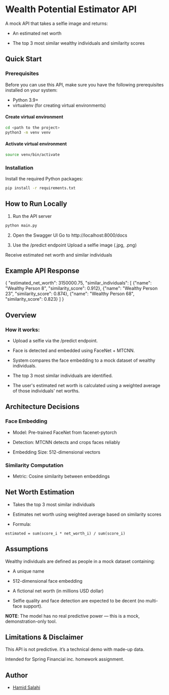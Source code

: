 # Wealth Potential Estimator API
A mock API that takes a selfie image and returns:

- An estimated net worth

- The top 3 most similar wealthy individuals and similarity scores

## Quick Start

### Prerequisites

Before you can use this API, make sure you have the following prerequisites installed on your system:

- Python 3.9+
- virtualenv (for creating virtual environments)


#### Create virtual environment 
```bash
cd <path to the project>
python3 -m venv venv
```

#### Activate virtual environment
```bash
source venv/bin/activate
```

### Installation
Install the required Python packages:

```bash
pip install -r requirements.txt
```

## How to Run Locally
1. Run the API server
```bash
python main.py
```
2. Open the Swagger UI
Go to http://localhost:8000/docs

3. Use the /predict endpoint
Upload a selfie image (.jpg, .png)

Receive estimated net worth and similar individuals

## Example API Response

{
  "estimated_net_worth": 3150000.75,
  "similar_individuals": [
    {"name": "Wealthy Person 8", "similarity_score": 0.912},
    {"name": "Wealthy Person 23", "similarity_score": 0.874},
    {"name": "Wealthy Person 68", "similarity_score": 0.823}
  ]
}

## Overview

### How it works:
- Upload a selfie via the /predict endpoint.

- Face is detected and embedded using FaceNet + MTCNN.

- System compares the face embedding to a mock dataset of wealthy individuals.

- The top 3 most similar individuals are identified.

- The user's estimated net worth is calculated using a weighted average of those individuals' net worths.


## Architecture Decisions
### Face Embedding
- Model: Pre-trained FaceNet from facenet-pytorch

- Detection: MTCNN detects and crops faces reliably

- Embedding Size: 512-dimensional vectors

### Similarity Computation
- Metric: Cosine similarity between embeddings

## Net Worth Estimation
- Takes the top 3 most similar individuals

- Estimates net worth using weighted average based on similarity scores
- Formula: 
```text
estimated = sum(score_i * net_worth_i) / sum(score_i)
```
## Assumptions
Wealthy individuals are defined as people in a mock dataset containing:

- A unique name

- 512-dimensional face embedding

- A fictional net worth (in millions USD dollar)

- Selfie quality and face detection are expected to be decent (no multi-face support).

**NOTE**: The model has no real predictive power — this is a mock, demonstration-only tool.



## Limitations & Disclaimer
This API is not predictive. it’s a technical demo with made-up data.

Intended for Spring Financial inc. homework assignment.

## Author

- [Hamid Salahi](https://www.linkedin.com/in/hamidreza-salahi/)